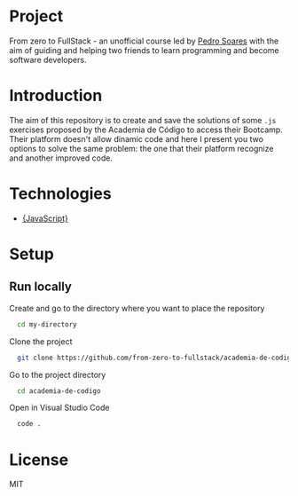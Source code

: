 # Project

From zero to FullStack - an unofficial course led by [Pedro Soares](https://github.com/pncsoares) with the aim of guiding and helping two friends to learn programming and become software developers.

# Introduction

The aim of this repository is to create and save the solutions of some `.js` exercises proposed by the Academia de Código to access their Bootcamp. Their platform doesn't allow dinamic code and here I present you two options to solve the same problem: the one that their platform recognize and another improved code.

# Technologies

- [{JavaScript}]({https://developer.mozilla.org/pt-BR/docs/Web/JavaScript})

# Setup

## Run locally

Create and go to the directory where you want to place the repository

```bash
  cd my-directory
```

Clone the project

```bash
  git clone https://github.com/from-zero-to-fullstack/academia-de-codigo.git
```

Go to the project directory

```bash
  cd academia-de-codigo
```

Open in Visual Studio Code

```bash
  code .
```

# License

MIT